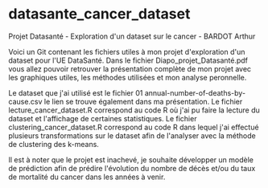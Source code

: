 # datasante_cancer_dataset
Projet Datasanté - Exploration d'un dataset sur le cancer - BARDOT Arthur

Voici un Git contenant les fichiers utiles à mon projet d'exploration d'un dataset pour l'UE DataSanté.
Dans le fichier Diapo_projet_Datasanté.pdf vous allez pouvoir retrouver la présentation complète de mon projet avec les graphiques utiles, les méthodes utilisées et mon analyse peronnelle.

Le dataset que j'ai utilisé est le fichier 01 annual-number-of-deaths-by-cause.csv le lien se trouve également dans ma présentation.
Le fichier lecture_cancer_dataset.R correspond au code R où j'ai pu faire la lecture du dataset et l'affichage de certaines statistiques.
Le fichier clustering_cancer_dataset.R correspond au code R dans lequel j'ai effectué plusieurs transformations sur le dataset afin de l'analyser avec la méthode de clustering des k-means.

Il est à noter que le projet est inachevé, je souhaite développer un modèle de prédiction afin de prédire l'évolution du nombre de décès et/ou du taux de mortalité du cancer dans les années à venir.
